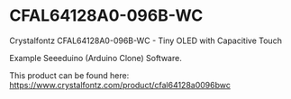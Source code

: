 # CFAL64128A0-096B-WC
Crystalfontz CFAL64128A0-096B-WC - Tiny OLED with Capacitive Touch

Example Seeeduino (Arduino Clone) Software.  

This product can be found here:  
https://www.crystalfontz.com/product/cfal64128a0096bwc
